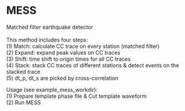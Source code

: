 # MESS
Matched filter earthquake detector <br>
<br>
This method includes four steps: <br>
(1) Match: calculate CC trace on every station (matched filter) <br>
(2) Expand: expand peak values on CC traces <br>
(3) Shift: time shift to origin times for all CC traces <br>
(4) Stack: stack CC traces of different stations & detect events on the stacked trace <br>
(5) dt_p, dt_s are picked by cross-correlation 

Usage (see example_mess_workdir): <br>
(1) Prepare template phase file & Cut template waveform <br>
(2) Run MESS <br>

